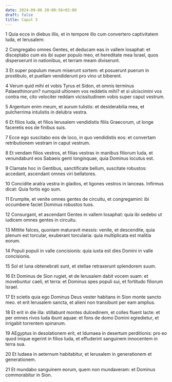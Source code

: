 ```yaml
---
date: 2024-09-06 20:00:56+02:00
draft: false
title: Caput 3
---
```





1 Quia ecce in diebus illis, et in tempore illo cum convertero captivitatem Iuda, et Ierusalem:

2 Congregabo omnes Gentes, et deducam eas in vallem Iosaphat: et disceptabo cum eis ibi super populo meo, et hereditate mea Israel, quos disperserunt in nationibus, et terram meam diviserunt.

3 Et super populum meum miserunt sortem: et posuerunt puerum in prostibulo, et puellam vendiderunt pro vino ut biberent.

4 Verum quid mihi et vobis Tyrus et Sidon, et omnis terminus Palaesthinorum? numquid ultionem vos reddetis mihi? et si ulciscimini vos contra me, cito velociter reddam vicissitudinem vobis super caput vestrum.

5 Argentum enim meum, et aurum tulistis: et desiderabilia mea, et pulcherrima intulistis in delubra vestra.

6 Et filios Iuda, et filios Ierusalem vendidistis filiis Graecorum, ut longe faceretis eos de finibus suis.

7 Ecce ego suscitabo eos de loco, in quo vendidistis eos: et convertam retributionem vestram in caput vestrum.

8 Et vendam filios vestros, et filias vestras in manibus filiorum Iuda, et venundabunt eos Sabaeis genti longinquae, quia Dominus locutus est.

9 Clamate hoc in Gentibus, sanctificate bellum, suscitate robustos: accedant, ascendant omnes viri bellatores.

10 Concidite aratra vestra in gladios, et ligones vestros in lanceas. Infirmus dicat: Quia fortis ego sum.

11 Erumpite, et venite omnes gentes de circuitu, et congregamini: ibi occumbere faciet Dominus robustos tuos.

12 Consurgant, et ascendant Gentes in vallem Iosaphat: quia ibi sedebo ut iudicem omnes gentes in circuitu.

13 Mittite falces, quoniam maturavit messis: venite, et descendite, quia plenum est torcular, exuberant torcularia: quia multiplicata est malitia eorum.

14 Populi populi in valle concisionis: quia iuxta est dies Domini in valle concisionis.

15 Sol et luna obtenebrati sunt, et stellae retraxerunt splendorem suum.

16 Et Dominus de Sion rugiet, et de Ierusalem dabit vocem suam: et movebuntur caeli, et terra: et Dominus spes populi sui, et fortitudo filiorum Israel.

17 Et scietis quia ego Dominus Deus vester habitans in Sion monte sancto meo. et erit Ierusalem sancta, et alieni non transibunt per eam amplius.

18 Et erit in die illa: stillabunt montes dulcedinem, et colles fluent lacte: et per omnes rivos Iuda ibunt aquae: et fons de domo Domini egredietur, et irrigabit torrentem spinarum.

19 AEgyptus in desolationem erit, et Idumaea in desertum perditionis: pro eo quod inique egerint in filios Iuda, et effuderint sanguinem innocentem in terra sua.

20 Et Iudaea in aeternum habitabitur, et Ierusalem in generationem et generationem.

21 Et mundabo sanguinem eorum, quem non mundaveram: et Dominus commorabitur in Sion.

